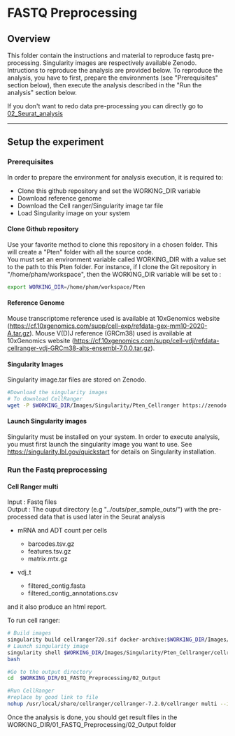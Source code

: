 # FASTQ Preprocessing
## Overview
This folder contain the instructions and material to reproduce fastq pre-processing. Singularity images are respectively available Zenodo. Intructions to reproduce the analysis are provided below.
To reproduce the analysis, you have to first, prepare the environments (see "Prerequisites" section below), then execute the analysis described in the "Run the analysis" section below.

If you don't want to redo data pre-processing you can directly go to [02_Seurat_analysis](CITE-seq-analysis_PTEN-project/02_Seurat_analysis/README.md)

---

## Setup the experiment
### Prerequisites
In order to prepare the environment for analysis execution, it is required to:
- Clone this github repository and set the WORKING_DIR variable
- Download reference genome
- Download the Cell ranger/Singularity image tar file
- Load Singularity image on your system

#### Clone Github repository
Use your favorite method to clone this repository in a chosen folder. This will create a "Pten" folder with all the source code. <br/>
You must set an environment variable called WORKING_DIR with a value set to the path to this Pten folder. For instance, if I clone the Git repository in "/home/pham/workspace", then the WORKING_DIR variable will be set to :

```bash
export WORKING_DIR=/home/pham/workspace/Pten
```

#### Reference Genome
Mouse transcriptome reference used is available at 10xGenomics website (https://cf.10xgenomics.com/supp/cell-exp/refdata-gex-mm10-2020-A.tar.gz).
Mouse V(D)J reference (GRCm38) used is available at 10xGenomics website (https://cf.10xgenomics.com/supp/cell-vdj/refdata-cellranger-vdj-GRCm38-alts-ensembl-7.0.0.tar.gz).

#### Singularity Images
Singularity image.tar files are stored on Zenodo.

```bash
#Download the singularity images
# To download CellRanger
wget -P $WORKING_DIR/Images/Singularity/Pten_Cellranger https://zenodo.org/uploads/10671667/

```
#### Launch Singularity images
Singularity must be installed on your system. In order to execute analysis, you must first launch the singularity image you want to use. See https://singularity.lbl.gov/quickstart for details on Singularity installation.

### Run the Fastq preprocessing
#### Cell Ranger multi
Input : Fastq files <br/>
Output : The ouput directory (e.g "../outs/per_sample_outs/") with the pre-processed data that is used later in the Seurat analysis
- mRNA and ADT count per cells
  - barcodes.tsv.gz
  - features.tsv.gz
  - matrix.mtx.gz

- vdj_t
  - filtered_contig.fasta
  - filtered_contig_annotations.csv

and it also produce an html report.

To run cell ranger:
```bash
# Build images
singularity build cellranger720.sif docker-archive:$WORKING_DIR/Images/Singularity/Pten_Cellranger/cellranger720.tar
# Launch singularity image
singularity shell $WORKING_DIR/Images/Singularity/Pten_Cellranger/cellranger720.sif
bash

#Go to the output directory
cd  $WORKING_DIR/01_FASTQ_Preprocessing/02_Output

#Run CellRanger
#replace by good link to file
nohup /usr/local/share/cellranger/cellranger-7.2.0/cellranger multi --id=the_name_of_the_output_file --csv=$WORKING_DIR/01_FASTQ_Preprocessing/data/name_of_config_file.csv --localmem=256

```
Once the analysis is done, you should get result files in the WORKING_DIR/01_FASTQ_Preprocessing/02_Output folder
